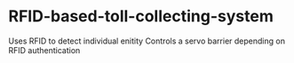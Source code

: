 # RFID-based-toll-collecting-system
Uses RFID to detect individual enitity
Controls a servo barrier depending on RFID authentication
